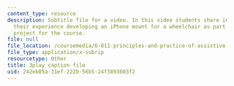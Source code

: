 ```yaml
---
content_type: resource
description: Subtitle file for a video. In this video students share insights about
  their experience developing an iPhone mount for a wheelchair as part of the team
  project for the course.
file: null
file_location: /coursemedia/6-811-principles-and-practice-of-assistive-technology-fall-2014/242eb05a31ef222b56b524f3893603f2_kJEwyrLHZoQ.srt
file_type: application/x-subrip
resourcetype: Other
title: 3play caption file
uid: 242eb05a-31ef-222b-56b5-24f3893603f2
---
```

